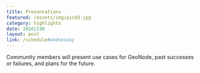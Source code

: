 ```yaml
---
title: Presentations
featured: /assets/img/pic03.jpg
category: highlights
date: 20161130
layout: post
link: /schedule#wednesday
---
```


Community members will present use cases for GeoNode, past successes or failures, and plans for the future.
